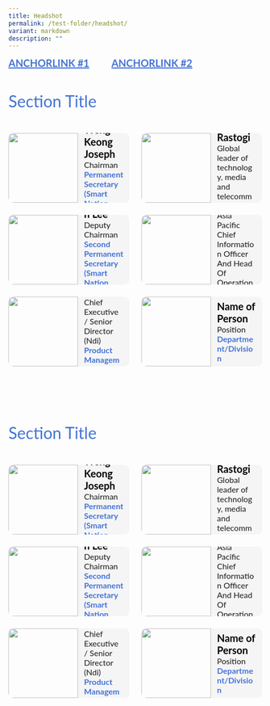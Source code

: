 ```yaml
---
title: Headshot
permalink: /test-folder/headshot/
variant: markdown
description: ""
---
```

<style>
    .headshot-template {
        width: 100%;
        display: flex;
        flex-direction: column;
    }

    .headshot-template .section {
        width: 100%;
        position: relative;
    }

    .headshot-template .section.anchor-links {
        display: flex;
        flex-direction: row;
        text-align: left;
    }

    .headshot-template .section.anchor-links a {
        margin-bottom: 0px;
        margin-right: 44px;
        font-family: Lato;
        font-size: 20px;
        font-style: normal;
        font-weight: 700;
        line-height: normal;
        text-decoration-line: underline;
        color: #4372D6;
    }

    .headshot-template .section.page-title {
        text-align: left;
        font-family: Lato;
        font-size: 32px;
        font-style: normal;
        font-weight: 400;
        line-height: normal;
        color: #4372D6;
        margin: 44px 0px;
    }

    .headshot-template .section.headshot-items-container {
        margin-bottom: 44px
    }

    .headshot-template .headshot-item {
        width: calc(50% - 12px);
        height: 138px;
        border-radius: 10px;
        float: left;
        overflow: hidden;
        margin-bottom: 24px;
    }

    .headshot-template .headshot-item:nth-of-type(odd) {
        margin-right: 12px;
    }

    .headshot-template .headshot-item:nth-of-type(even) {
        margin-left: 12px;
    }

    .headshot-template .headshot-item > img {
        width: 138px;
        height: 138px;
        float: left
    }

    .headshot-template .headshot-item .headshot-details {
        width: calc(100% - 138px);
        height: 138px;
        float: left;
        display: flex;
        flex-direction: column;
        position: relative;
        box-sizing: border-box;
        padding: 12px;
        justify-content: center;
        background-color: #f5f5f5;
    }

    .headshot-template .headshot-item .headshot-details .headshot-name {
        width: 100%;
        height: auto;
        font-family: Lato;
        font-size: 20px;
        font-style: normal;
        font-weight: 700;
        line-height: normal;
        color: #000;
    }

    .headshot-template .headshot-item .headshot-details .headshot-title {
        width: 100%;
        height: auto;
        font-family: Lato;
        font-size: 16px;
        font-style: normal;
        font-weight: 400;
        line-height: normal;
    }

    .headshot-template .headshot-item .headshot-details .headshot-department {
        width: 100%;
        height: auto;
        color: #4372D6;
        font-family: Lato;
        font-size: 16px;
        font-style: normal;
        font-weight: 700;
        line-height: normal;
    }

    @media only screen and (max-width: 768px) {
        .headshot-template .section.anchor-links {
            flex-direction: column;
        }

        .headshot-template .section.anchor-links a {
            margin-bottom: 4px;
            margin-right: 0px;
            width: 100%;
        }

        .headshot-template .section.page-title {
            margin: 47px 0px 32px;
        }

        .headshot-template .headshot-item {
            width: 100%;
            height: auto;
            margin-bottom: 32px;
        }

        .headshot-template .headshot-item:nth-of-type(odd),
        .headshot-template .headshot-item:nth-of-type(even) {
            margin-right: 0px;
            margin-left: 0px;
        }

        .headshot-template .headshot-item > img {
            width: 100%;
            height: auto;
        }

        .headshot-template .headshot-item .headshot-details {
            width: 100%;
            height: auto;
        }
    }
</style>

<div class="headshot-template">
    <div class="section anchor-links">
        <a href="#anchorlink-1">ANCHORLINK #1</a>
        <a href="#anchorlink-2">ANCHORLINK #2</a>
    </div>
    <div class="section page-title">
        Section Title
    </div>
    <div class="section headshot-items-container">
        <div class="headshot-item">
            <img alt="" src="https://developers.elementor.com/docs/assets/img/elementor-placeholder-image.png">
            <div class="headshot-details">
                <div class="headshot-name">
                    Mr Leong Weng Keong Joseph
                </div>
                <div class="headshot-title">
                    Chairman
                </div>
                <div class="headshot-department">
                    Permanent Secretary (Smart Nation and Digital Government)
                </div>
            </div>
        </div>
        <div class="headshot-item">
            <img alt="" src="https://developers.elementor.com/docs/assets/img/elementor-placeholder-image.png">
            <div class="headshot-details">
                <div class="headshot-name">
                    Ms Vaishali Rastogi
                </div>
                <div class="headshot-title">
                    Global leader of technology, media and telecommunications business
                </div>
                <div class="headshot-department">
                    BCG
                </div>
            </div>
        </div>
        <div class="headshot-item">
            <img alt="" src="https://developers.elementor.com/docs/assets/img/elementor-placeholder-image.png">
            <div class="headshot-details">
                <div class="headshot-name">
                    Mr Augustin Lee
                </div>
                <div class="headshot-title">
                    Deputy Chairman
                </div>
                <div class="headshot-department">
                    Second Permanent Secretary (Smart Nation and Digital Government Group)
                </div>
            </div>
        </div>
        <div class="headshot-item">
            <img alt="" src="https://developers.elementor.com/docs/assets/img/elementor-placeholder-image.png">
            <div class="headshot-details">
                <div class="headshot-name">
                    Ms Stacey N. Lacy
                </div>
                <div class="headshot-title">
                    Asia Pacific Chief Information Officer And Head Of Operations &amp; Technology
                </div>
                <div class="headshot-department">
                    Citi
                </div>
            </div>
        </div>
        <div class="headshot-item">
            <img alt="" src="https://developers.elementor.com/docs/assets/img/elementor-placeholder-image.png">
            <div class="headshot-details">
                <div class="headshot-name">
                    Mr Dominic Chan
                </div>
                <div class="headshot-title">
                    Assistant Chief Executive / Senior Director (Ndi)
                </div>
                <div class="headshot-department">
                    Product Management, National Digital Identity (NDI)
                </div>
            </div>
        </div>
        <div class="headshot-item">
            <img alt="" src="https://developers.elementor.com/docs/assets/img/elementor-placeholder-image.png">
            <div class="headshot-details">
                <div class="headshot-name">
                    Name of Person
                </div>
                <div class="headshot-title">
                    Position 
                </div>
                <div class="headshot-department">
                    Department/Division
                </div>
            </div>
        </div>
    </div>
    <div class="section page-title">
        Section Title
    </div>
    <div class="section headshot-items-container">
        <div class="headshot-item">
            <img alt="" src="https://developers.elementor.com/docs/assets/img/elementor-placeholder-image.png">
            <div class="headshot-details">
                <div class="headshot-name">
                    Mr Leong Weng Keong Joseph
                </div>
                <div class="headshot-title">
                    Chairman
                </div>
                <div class="headshot-department">
                    Permanent Secretary (Smart Nation and Digital Government)
                </div>
            </div>
        </div>
        <div class="headshot-item">
            <img alt="" src="https://developers.elementor.com/docs/assets/img/elementor-placeholder-image.png">
            <div class="headshot-details">
                <div class="headshot-name">
                    Ms Vaishali Rastogi
                </div>
                <div class="headshot-title">
                    Global leader of technology, media and telecommunications business
                </div>
                <div class="headshot-department">
                    BCG
                </div>
            </div>
        </div>
        <div class="headshot-item">
            <img alt="" src="https://developers.elementor.com/docs/assets/img/elementor-placeholder-image.png">
            <div class="headshot-details">
                <div class="headshot-name">
                    Mr Augustin Lee
                </div>
                <div class="headshot-title">
                    Deputy Chairman
                </div>
                <div class="headshot-department">
                    Second Permanent Secretary (Smart Nation and Digital Government Group)
                </div>
            </div>
        </div>
        <div class="headshot-item">
            <img alt="" src="https://developers.elementor.com/docs/assets/img/elementor-placeholder-image.png">
            <div class="headshot-details">
                <div class="headshot-name">
                    Ms Stacey N. Lacy
                </div>
                <div class="headshot-title">
                    Asia Pacific Chief Information Officer And Head Of Operations &amp; Technology
                </div>
                <div class="headshot-department">
                    Citi
                </div>
            </div>
        </div>
        <div class="headshot-item">
            <img alt="" src="https://developers.elementor.com/docs/assets/img/elementor-placeholder-image.png">
            <div class="headshot-details">
                <div class="headshot-name">
                    Mr Dominic Chan
                </div>
                <div class="headshot-title">
                    Assistant Chief Executive / Senior Director (Ndi)
                </div>
                <div class="headshot-department">
                    Product Management, National Digital Identity (NDI)
                </div>
            </div>
        </div>
        <div class="headshot-item">
            <img alt="" src="https://developers.elementor.com/docs/assets/img/elementor-placeholder-image.png">
            <div class="headshot-details">
                <div class="headshot-name">
                    Name of Person
                </div>
                <div class="headshot-title">
                    Position 
                </div>
                <div class="headshot-department">
                    Department/Division
                </div>
            </div>
        </div>
    </div>
</div>